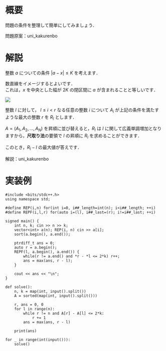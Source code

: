 # 概要
問題の条件を整理して簡単にしてみましょう．

問題原案：uni_kakurenbo

# 解説
整数 $a$ についての条件 $|a - x| \leq K$ を考えます．

数直線をイメージするとよいです．  
これは，$x$ を中央とした幅が $2K$ の閉区間に $a$ が含まれることと等しいです．  

![](https://user-images.githubusercontent.com/64454054/219830271-7dbef448-64bf-42bd-b8da-6cadfed8d3cb.png)

整数 $l$ に対して， $l \leq i < r$ なる任意の整数 $i$ について $A_i$ が上記の条件を満たすような最大の整数 $r$ を $R_l$ とします．  

$A = (A_1, A_2, \ldots, A_N)$ を昇順に並び替えると，$R_l$ は $l$ に関して広義単調増加となりますから，**尺取り法**の要領で $l$ の昇順に $R_l$ を求めることができます．  

このとき，$R_l - l$ の最大値が答えです．


解説：uni_kakurenbo

# 実装例
```cpp:C++
#include <bits/stdc++.h>
using namespace std;

#define REP(i,n) for(int i=0, i##_length=int(n); i<i##_length; ++i)
#define REPF(i,l,r) for(auto i=(l), i##_last=(r); i!=i##_last; ++i)

signed main() {
    int n, k; cin >> n >> k;
    vector<int> a(n); REP(i, n) cin >> a[i];
    sort(a.begin(), a.end());

    ptrdiff_t ans = 0;
    auto r = a.begin();
    REPF(l, a.begin(), a.end()) {
        while(r != a.end() and *r - *l <= 2*k) r++;
        ans = max(ans, r - l);
    }

    cout << ans << "\n";
}

```

```py:Python
def solve():
    n, k = map(int, input().split())
    A = sorted(map(int, input().split()))

    r, ans = 0, 0
    for l in range(n):
        while r != n and A[r] - A[l] <= 2*k:
            r += 1
        ans = max(ans, r - l)

    print(ans)

for _ in range(int(input())):
    solve()
```
